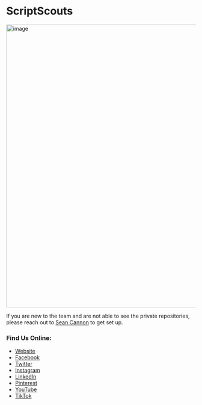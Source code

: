 # ScriptScouts

<img width="751" alt="image" src="https://github.com/scriptscouts/.github/assets/991478/f731fa68-0adc-4b1c-ba5a-e31ea875dba0">


If you are new to the team and are not able to see the private repositories, please reach out to [Sean Cannon](mailto:sean@scriptscouts.com) to get set up.

### Find Us Online: 
 - [Website](https://www.scriptscouts.com)
 - [Facebook](https://www.facebook.com/scriptscouts)
 - [Twitter](https://twitter.com/scriptscouts)
 - [Instagram](https://www.instagram.com/scriptscouts)
 - [LinkedIn](https://www.linkedin.com/company/scriptscouts)
 - [Pinterest](https://www.pinterest.com/scriptscouts)
 - [YouTube](https://www.youtube.com/@ScriptScouts)
 - [TikTok](https://www.tiktok.com/@scriptscouts)
